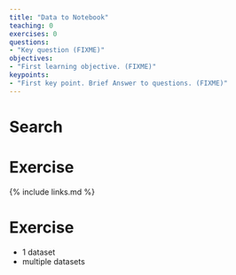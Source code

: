 ```yaml
---
title: "Data to Notebook"
teaching: 0
exercises: 0
questions:
- "Key question (FIXME)"
objectives:
- "First learning objective. (FIXME)"
keypoints:
- "First key point. Brief Answer to questions. (FIXME)"
---
```


# Search



# Exercise

{% include links.md %}

# Exercise

* 1 dataset
* multiple datasets
